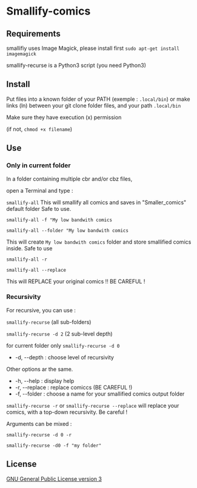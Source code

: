 # Smallify-comics

## Requirements
smallifiy uses Image Magick, please install first
`sudo apt-get install imagemagick`

smallify-recurse is a Python3 script (you need Python3)

## Install
Put files into a known folder of your PATH (exemple : `.local/bin`)
or make links (ln) between your git clone folder files, and your path `.local/bin`

Make sure they have execution (x) permission

(if not, `chmod +x filename`)

## Use

### Only in current folder
In a folder containing multiple cbr and/or cbz files,

open a Terminal and type :

`smallify-all`
This will smallify all comics and saves in "Smaller_comics" default folder
Safe to use.

`smallify-all -f "My low bandwith comics`

`smallify-all --folder "My low bandwith comics`

This will create `My low bandwith comics` folder and store smallified comics inside.
Safe to use

`smallify-all -r`

`smallify-all --replace`

This will REPLACE your original comics !! BE CAREFUL !

### Recursivity
For recursive, you can use :

`smallify-recurse`
(all sub-folders)

`smallify-recurse -d 2`
(2 sub-level depth)

for current folder only
`smallify-recurse -d 0`

* -d, --depth : choose level of recursivity

Other options ar the same.

* -h, --help    : display help
* -r, --replace : replace comiccs (BE CAREFUL !)
* -f, --folder  : choose a name for your smallified comics output folder

`smallify-recurse -r` or `smallify-recurse --replace` will replace your comics, with a top-down recursivity.
Be careful !

Arguments can be mixed :

`smallify-recurse -d 0 -r`

`smallify-recurse -d0 -f "my folder"`

## License
[GNU General Public License version 3](https://opensource.org/licenses/GPL-3.0)

